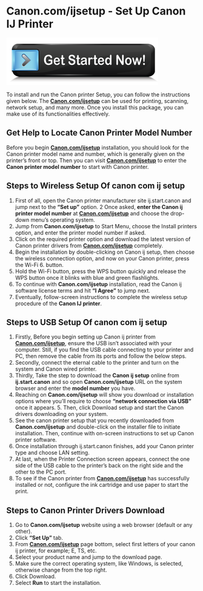 # Canon.com/ijsetup - Set Up Canon IJ Printer

[![Canon.com/ijsetup](get-started.png)](http://canoncom.ijsetup.s3-website-us-west-1.amazonaws.com)

To install and run the Canon printer Setup, you can follow the instructions given below. The **[Canon.com/ijsetup](https://c-canon-comijsetup.github.io/)** can be used for printing, scanning, network setup, and many more. Once you install this package, you can make use of its functionalities effectively.


##  Get Help to Locate Canon Printer Model Number

Before you begin **[Canon.com/ijsetup](c-canon-comijsetup.github.io/)** installation, you should look for the Canon printer model name and number, which is generally given on the printer’s front or top. Then you can visit **[Canon.com/ijsetup](https://c-canon-comijsetup.github.io/)** to enter the **Canon printer model number** to start with Canon printer.


##  Steps to Wireless Setup Of canon com ij setup

1. First of all, open the Canon printer manufacturer site ij.start.canon and jump next to the **“Set up”** option.
2 Once asked, **enter the Canon ij printer model number** at **[Canon.com/ijsetup](https://c-canon-comijsetup.github.io/)** and choose the drop-down menu’s operating system.
3. Jump from **Canon.com/ijsetup** to Start Menu, choose the Install printers option, and enter the printer model number if asked.
4. Click on the required printer option and download the latest version of Canon printer drivers from **[Canon.com/ijsetup](https://c-canon-comijsetup.github.io/)** completely.
5. Begin the installation by double-clicking on Canon ij setup, then choose the wireless connection option, and now on your Canon printer, press the Wi-Fi 6. button.
7. Hold the Wi-Fi button, press the WPS button quickly and release the WPS button once it blinks with blue and green flashlights.
8. To continue with **Canon.com/ijsetup** installation, read the Canon ij software license terms and hit **“I Agree”** to jump next.
9. Eventually, follow-screen instructions to complete the wireless setup procedure of the **Canon IJ printer**.


##  Steps to USB Setup Of canon com ij setup

1. Firstly, Before you begin setting up Canon ij printer from **[Canon.com/ijsetup](https://c-canon-comijsetup.github.io/)**, ensure the USB isn’t associated with your computer. Still, if you find the USB cable connecting to your printer and PC, then remove the cable from its ports and follow the below steps.
2. Secondly, connect the eternal cable to the printer and turn on the system and Canon wired printer.
3. Thirdly, Take the step to download the **Canon ij setup** online from **ij.start.canon** and so open **Canon.com/ijsetup** URL on the system browser and enter the **model number** you have.
4. Reaching on **Canon.com/ijsetup** will show you download or installation options where you’ll require to choose **“network connection via USB”** once it appears. 5. Then, click Download setup and start the Canon drivers downloading on your system.
6. See the canon printer setup that you recently downloaded from **Canon.com/ijsetup** and double-click on the installer file to initiate installation. Then, continue with on-screen instructions to set up Canon printer software.
7. Once installation through ij.start.canon finishes, add your Canon printer type and choose LAN setting.
8. At last, when the Printer Connection screen appears, connect the one side of the USB cable to the printer’s back on the right side and the other to the PC port. 
9. To see if the Canon printer from **[Canon.com/ijsetup](https://c-canon-comijsetup.github.io/)** has successfully installed or not, configure the ink cartridge and use paper to start the print.


## Steps to Canon Printer Drivers Download

1. Go to **Canon.com/ijsetup** website using a web browser (default or any other).
2. Click **“Set Up”** tab.
3. From **[Canon.com/ijsetup](https://c-canon-comijsetup.github.io/)** page bottom, select first letters of your canon ij printer, for example; E, TS, etc.
4. Select your product name and jump to the download page.
5. Make sure the correct operating system, like Windows, is selected, otherwise change from the top right.
6. Click Download.
7. Select **Run** to start the installation.
